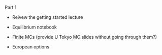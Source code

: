 Part 1 

- Reivew the getting started lecture

- Equilibrium notebook

- Finite MCs (provide U Tokyo MC slides without going through them?)

- European options
